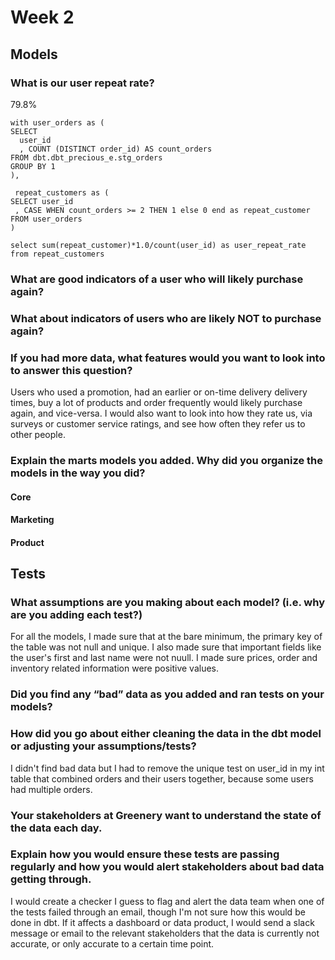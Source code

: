 # Week 2

## Models

### What is our user repeat rate?
79.8%

```
with user_orders as (
SELECT
  user_id
  , COUNT (DISTINCT order_id) AS count_orders
FROM dbt.dbt_precious_e.stg_orders
GROUP BY 1
),
 
 repeat_customers as (
SELECT user_id
 , CASE WHEN count_orders >= 2 THEN 1 else 0 end as repeat_customer
FROM user_orders
)

select sum(repeat_customer)*1.0/count(user_id) as user_repeat_rate
from repeat_customers

```

### What are good indicators of a user who will likely purchase again? 
### What about indicators of users who are likely NOT to purchase again? 
### If you had more data, what features would you want to look into to answer this question?

Users who used a promotion, had an earlier or on-time delivery delivery times, buy a lot of products and order frequently would likely purchase again,
and vice-versa. 
I would also want to look into how they rate us, via surveys or customer service ratings, and see how often they refer us to other people.

### Explain the marts models you added. Why did you organize the models in the way you did?
#### Core

#### Marketing

#### Product


## Tests

### What assumptions are you making about each model? (i.e. why are you adding each test?)
For all the models, I made sure that at the bare minimum, the primary key of the table was not null and unique. I also made sure that important fields like
the user's first and last name were not nuull. I made sure prices, order and inventory related information were positive values.

### Did you find any “bad” data as you added and ran tests on your models? 
### How did you go about either cleaning the data in the dbt model or adjusting your assumptions/tests?
I didn't find bad data but I had to remove the unique test on user_id in my int table that combined orders and their users together, because some users 
had multiple orders.

### Your stakeholders at Greenery want to understand the state of the data each day. 
### Explain how you would ensure these tests are passing regularly and how you would alert stakeholders about bad data getting through.
I would create a checker I guess to flag and alert the data team when one of the tests failed through an email, though I'm not sure how this would be done
in dbt.
If it affects a dashboard or data product, I would send a slack message or email to the relevant stakeholders that the data is currently not accurate,
or only accurate to a certain time point.

